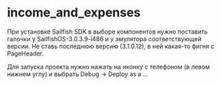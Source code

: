 # income_and_expenses
При установке Sailfish SDK в выборе компонентов нужно поставить галочки у SailfishOS-3.0.3.9-i486 и у эмулятора соответствующей версии. Не ставь последнюю версию (3.1.0.12), в ней какая-то фигня с PageHeader.
<p>Для запуска проекта нужно нажать на иконку с телефоном (в левом нижнем углу) и выбрать Debug -> Deploy as a ...</p>
